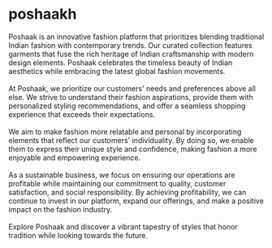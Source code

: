 # poshaakh
Poshaak is an innovative fashion platform that prioritizes blending
        traditional Indian fashion with contemporary trends. Our curated
        collection features garments that fuse the rich heritage of
        Indian craftsmanship with modern design elements. Poshaak celebrates the
        timeless beauty of Indian aesthetics while embracing the latest global
        fashion movements.
        <br></br>
        At Poshaak, we prioritize our customers' needs and preferences above all else. We strive to understand their fashion aspirations, provide them with personalized styling recommendations, and offer a seamless shopping experience that exceeds their expectations.
        <br></br>We aim to make fashion more relatable and personal by incorporating elements that reflect our customers' individuality. By doing so, we enable them to express their unique style and confidence, making fashion a more enjoyable and empowering experience.
        <br></br>
        As a sustainable business, we focus on ensuring our operations are profitable while maintaining our commitment to quality, customer satisfaction, and social responsibility. By achieving profitability, we can continue to invest in our platform, expand our offerings, and make a positive impact on the fashion industry.
        <br></br>
        Explore Poshaak and discover a vibrant tapestry of styles that honor tradition while looking towards the future.
